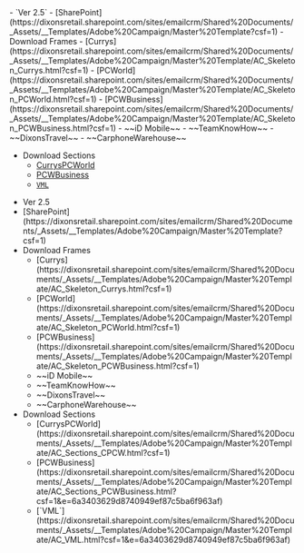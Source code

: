 <div class="xxx">
- `Ver 2.5`
- [SharePoint](https://dixonsretail.sharepoint.com/sites/emailcrm/Shared%20Documents/_Assets/__Templates/Adobe%20Campaign/Master%20Template?csf=1)
- Download Frames
  - [Currys](https://dixonsretail.sharepoint.com/sites/emailcrm/Shared%20Documents/_Assets/__Templates/Adobe%20Campaign/Master%20Template/AC_Skeleton_Currys.html?csf=1)
  - [PCWorld](https://dixonsretail.sharepoint.com/sites/emailcrm/Shared%20Documents/_Assets/__Templates/Adobe%20Campaign/Master%20Template/AC_Skeleton_PCWorld.html?csf=1)
  - [PCWBusiness](https://dixonsretail.sharepoint.com/sites/emailcrm/Shared%20Documents/_Assets/__Templates/Adobe%20Campaign/Master%20Template/AC_Skeleton_PCWBusiness.html?csf=1)
  - ~~iD Mobile~~
  - ~~TeamKnowHow~~
  - ~~DixonsTravel~~
  - ~~CarphoneWarehouse~~

- Download Sections
  - [CurrysPCWorld](https://dixonsretail.sharepoint.com/sites/emailcrm/Shared%20Documents/_Assets/__Templates/Adobe%20Campaign/Master%20Template/AC_Sections_CPCW.html?csf=1)
  -  [PCWBusiness](https://dixonsretail.sharepoint.com/sites/emailcrm/Shared%20Documents/_Assets/__Templates/Adobe%20Campaign/Master%20Template/AC_Sections_PCWBusiness.html?csf=1&e=6a3403629d8740949ef87c5ba6f963af)
  - [`VML`](https://dixonsretail.sharepoint.com/sites/emailcrm/Shared%20Documents/_Assets/__Templates/Adobe%20Campaign/Master%20Template/AC_VML.html?csf=1&e=6a3403629d8740949ef87c5ba6f963af)
</div>





  <ul>
    <li>Ver 2.5</li>
    <li>[SharePoint](https://dixonsretail.sharepoint.com/sites/emailcrm/Shared%20Documents/_Assets/__Templates/Adobe%20Campaign/Master%20Template?csf=1)</li>
    <li>Download Frames
      <ul>
        <li>[Currys](https://dixonsretail.sharepoint.com/sites/emailcrm/Shared%20Documents/_Assets/__Templates/Adobe%20Campaign/Master%20Template/AC_Skeleton_Currys.html?csf=1)</li>
        <li>[PCWorld](https://dixonsretail.sharepoint.com/sites/emailcrm/Shared%20Documents/_Assets/__Templates/Adobe%20Campaign/Master%20Template/AC_Skeleton_PCWorld.html?csf=1)</li>
        <li>[PCWBusiness](https://dixonsretail.sharepoint.com/sites/emailcrm/Shared%20Documents/_Assets/__Templates/Adobe%20Campaign/Master%20Template/AC_Skeleton_PCWBusiness.html?csf=1)</li>
        <li>~~iD Mobile~~</li>
        <li>~~TeamKnowHow~~</li>
        <li>~~DixonsTravel~~</li>
        <li>~~CarphoneWarehouse~~</li>
      </ul>
    </li>
    <li>Download Sections
      <ul>
        <li>[CurrysPCWorld](https://dixonsretail.sharepoint.com/sites/emailcrm/Shared%20Documents/_Assets/__Templates/Adobe%20Campaign/Master%20Template/AC_Sections_CPCW.html?csf=1)</li>
        <li>[PCWBusiness](https://dixonsretail.sharepoint.com/sites/emailcrm/Shared%20Documents/_Assets/__Templates/Adobe%20Campaign/Master%20Template/AC_Sections_PCWBusiness.html?csf=1&e=6a3403629d8740949ef87c5ba6f963af)</li>
        <li>[`VML`](https://dixonsretail.sharepoint.com/sites/emailcrm/Shared%20Documents/_Assets/__Templates/Adobe%20Campaign/Master%20Template/AC_VML.html?csf=1&e=6a3403629d8740949ef87c5ba6f963af)</li>
      </ul>
    </li>
  </ul>
